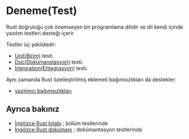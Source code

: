 # Deneme(Test)

Rust doğruluğu çok önemseyen bir programlama dilidir ve dil kendi içinde yazılım testleri desteği içerir. 

Testler üç şekildedir:

* [Unit(Birim)][unit] testi.
* [Doc(Dokümanstasyon)][doc] testi.
* [Integration(Entegrasyon)][integration] testi.

Aynı zamanda Rust özelleştirilmiş eklemeli bağımsızlıkları da destekler: 

* [yazılımcı bağımsızlıkları][dev-dependencies]

## Ayrıca bakınız

* [İngilizce Rust kitabı][doc-testing] ; bölüm testlerinde
* [İngilizce Rust dokümanı][doc-nursery] ; dokümantasyon testlerinde

[unit]: testing/unit_testing.md
[doc]: testing/doc_testing.md
[integration]: testing/integration_testing.md
[dev-dependencies]: testing/dev_dependencies.md
[doc-testing]: https://doc.rust-lang.org/book/ch11-00-testing.html
[doc-nursery]: https://rust-lang-nursery.github.io/api-guidelines/documentation.html

